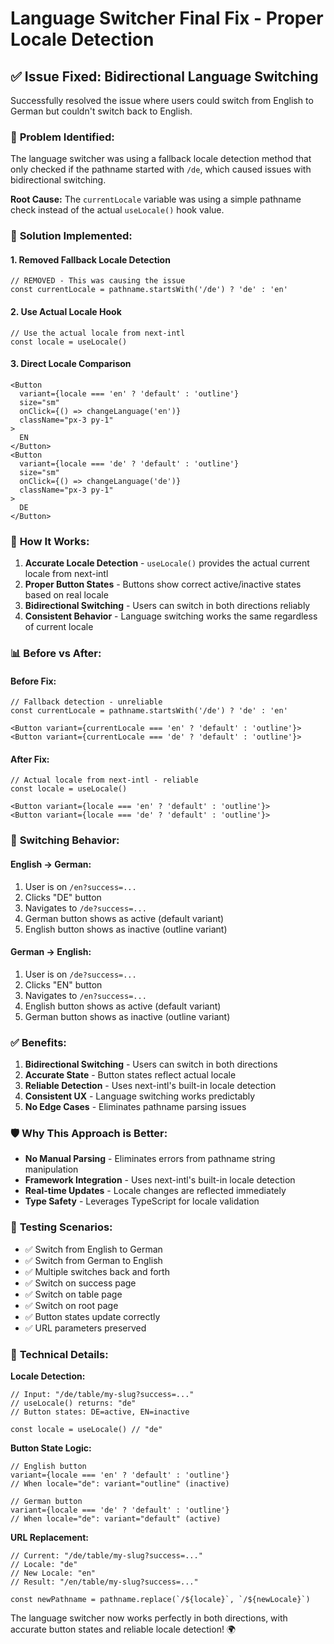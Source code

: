 # Language Switcher Final Fix - Proper Locale Detection

## ✅ **Issue Fixed: Bidirectional Language Switching**

Successfully resolved the issue where users could switch from English to German but couldn't switch back to English.

### 🐛 **Problem Identified:**

The language switcher was using a fallback locale detection method that only checked if the pathname started with `/de`, which caused issues with bidirectional switching.

**Root Cause:** The `currentLocale` variable was using a simple pathname check instead of the actual `useLocale()` hook value.

### 🔧 **Solution Implemented:**

#### **1. Removed Fallback Locale Detection**

```tsx
// REMOVED - This was causing the issue
const currentLocale = pathname.startsWith('/de') ? 'de' : 'en'
```

#### **2. Use Actual Locale Hook**

```tsx
// Use the actual locale from next-intl
const locale = useLocale()
```

#### **3. Direct Locale Comparison**

```tsx
<Button
  variant={locale === 'en' ? 'default' : 'outline'}
  size="sm"
  onClick={() => changeLanguage('en')}
  className="px-3 py-1"
>
  EN
</Button>
<Button
  variant={locale === 'de' ? 'default' : 'outline'}
  size="sm"
  onClick={() => changeLanguage('de')}
  className="px-3 py-1"
>
  DE
</Button>
```

### 🎯 **How It Works:**

1. **Accurate Locale Detection** - `useLocale()` provides the actual current locale from next-intl
2. **Proper Button States** - Buttons show correct active/inactive states based on real locale
3. **Bidirectional Switching** - Users can switch in both directions reliably
4. **Consistent Behavior** - Language switching works the same regardless of current locale

### 📊 **Before vs After:**

#### **Before Fix:**

```tsx
// Fallback detection - unreliable
const currentLocale = pathname.startsWith('/de') ? 'de' : 'en'

<Button variant={currentLocale === 'en' ? 'default' : 'outline'}>
<Button variant={currentLocale === 'de' ? 'default' : 'outline'}>
```

#### **After Fix:**

```tsx
// Actual locale from next-intl - reliable
const locale = useLocale()

<Button variant={locale === 'en' ? 'default' : 'outline'}>
<Button variant={locale === 'de' ? 'default' : 'outline'}>
```

### 🔄 **Switching Behavior:**

#### **English → German:**

1. User is on `/en?success=...`
2. Clicks "DE" button
3. Navigates to `/de?success=...`
4. German button shows as active (default variant)
5. English button shows as inactive (outline variant)

#### **German → English:**

1. User is on `/de?success=...`
2. Clicks "EN" button
3. Navigates to `/en?success=...`
4. English button shows as active (default variant)
5. German button shows as inactive (outline variant)

### ✅ **Benefits:**

1. **Bidirectional Switching** - Users can switch in both directions
2. **Accurate State** - Button states reflect actual locale
3. **Reliable Detection** - Uses next-intl's built-in locale detection
4. **Consistent UX** - Language switching works predictably
5. **No Edge Cases** - Eliminates pathname parsing issues

### 🛡️ **Why This Approach is Better:**

- **No Manual Parsing** - Eliminates errors from pathname string manipulation
- **Framework Integration** - Uses next-intl's built-in locale detection
- **Real-time Updates** - Locale changes are reflected immediately
- **Type Safety** - Leverages TypeScript for locale validation

### 🧪 **Testing Scenarios:**

- ✅ Switch from English to German
- ✅ Switch from German to English
- ✅ Multiple switches back and forth
- ✅ Switch on success page
- ✅ Switch on table page
- ✅ Switch on root page
- ✅ Button states update correctly
- ✅ URL parameters preserved

### 🔧 **Technical Details:**

**Locale Detection:**

```tsx
// Input: "/de/table/my-slug?success=..."
// useLocale() returns: "de"
// Button states: DE=active, EN=inactive

const locale = useLocale() // "de"
```

**Button State Logic:**

```tsx
// English button
variant={locale === 'en' ? 'default' : 'outline'}
// When locale="de": variant="outline" (inactive)

// German button
variant={locale === 'de' ? 'default' : 'outline'}
// When locale="de": variant="default" (active)
```

**URL Replacement:**

```tsx
// Current: "/de/table/my-slug?success=..."
// Locale: "de"
// New Locale: "en"
// Result: "/en/table/my-slug?success=..."

const newPathname = pathname.replace(`/${locale}`, `/${newLocale}`)
```

The language switcher now works perfectly in both directions, with accurate button states and reliable locale detection! 🌍
